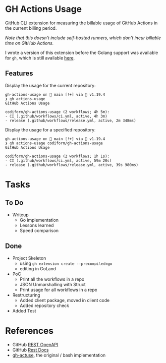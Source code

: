 # GH Actions Usage
GitHub CLI extension for measuring the billable usage of GitHub Actions in the current billing period.

*Note that this doesn't include self-hosted runners, which don't incur billable time on GitHub Actions.*

I wrote a version of this extension before the Golang support was available for `gh`, which is still available [here](https://github.com/geoffreywiseman/gh-actuse).

## Features

Display the usage for the current repository:
```
gh-actions-usage on  main [!+] via 🐹 v1.19.4
❯ gh actions-usage
GitHub Actions Usage

codiform/gh-actions-usage (2 workflows; 4h 5m):
- CI (.github/workflows/ci.yml, active, 4h 3m)
- release (.github/workflows/release.yml, active, 2m 348ms)
```

Display the usage for a specified repository:
```
gh-actions-usage on  main [!+] via 🐹 v1.19.4
❯ gh actions-usage codiform/gh-actions-usage
GitHub Actions Usage

codiform/gh-actions-usage (2 workflows; 1h 1s):
- CI (.github/workflows/ci.yml, active, 59m 20s)
- release (.github/workflows/release.yml, active, 39s 980ms)
```

# Tasks

## To Do
- Writeup
  - Go implementation
  - Lessons learned
  - Speed comparison

## Done
- Project Skeleton
  - using `gh extension create --precompiled=go`
  - editing in GoLand
- PoC
  - Print all the workflows in a repo
  - JSON Unmarshalling with Struct
  - Print usage for all workflows in a repo
- Restructuring
  - Added client package, moved in client code
  - Added repository check
- Added Test
  
# References
- GitHub [REST OpenAPI](https://raw.githubusercontent.com/github/rest-api-description/main/descriptions/api.github.com/api.github.com.yaml)
- GitHub [Rest Docs](https://docs.github.com/en/rest/reference)
- [gh-actuse](https://github.com/geoffreywiseman/gh-actuse/blob/main/gh-actuse), the original / bash implementation
